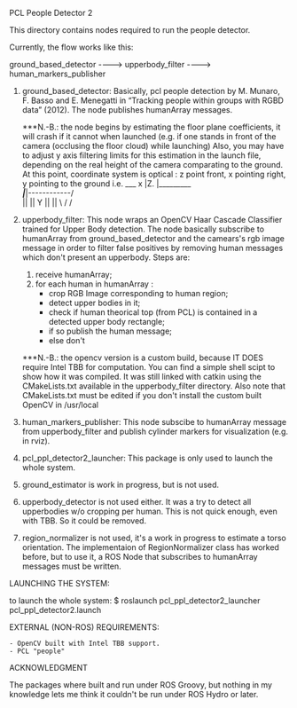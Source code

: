PCL People Detector 2

This directory contains nodes required to run the people detector.

Currently, the flow works like this:
 
ground_based_detector ----> upperbody_filter ----> human_markers_publisher

1. ground_based_detector:
	Basically, pcl people detection by M. Munaro, F. Basso and E. Menegatti
	in “Tracking  people  within  groups  with  RGB­D  data” (2012).
	The node publishes humanArray messages.
	
	***N.-B.: the node begins by estimating the floor plane coefficients, it will crash
	if it cannot when launched (e.g. if one stands in front of the camera (occlusing the floor cloud)
	while launching)
	Also, you may have to adjust y axis filtering limits for this estimation in the launch file,
	depending on the real height of the camera comparating to the ground.
	At this point, coordinate system is optical : z point front, x pointing right, y pointing to the 
	ground i.e.
													  ___				x
													 |Z. |____________\
													 |___|------------/  
													  ||
													  ||
												Y	  ||
													  ||
													 \  /
													  \/


2. upperbody_filter:
	This node wraps an OpenCV Haar Cascade Classifier trained for Upper Body detection.
	The node basically subscribe to humanArray from ground_based_detector and the 
	camears's rgb image message in order to filter false positives by removing human
	messages which don't present an upperbody.
	Steps are:
	1. receive humanArray;
	2. for each human in humanArray :
		-	crop RGB Image corresponding to human region;
		- detect upper bodies in it;
		- check if human theorical top (from PCL) is contained in a detected upper body rectangle;
		- if so publish the human message;
		- else don't

	***N.-B.: the opencv version is a custom build, because IT DOES require Intel TBB for
	computation. You can find a simple shell scipt to show how it was compiled.
	It was still linked with catkin using the CMakeLists.txt available in the upperbody_filter
	directory. Also note that CMakeLists.txt must be edited if you don't install the custom built
	OpenCV in /usr/local

3. human_markers_publisher:
	This node subscibe to humanArray message from upperbody_filter and publish cylinder
	markers for visualization (e.g. in rviz).

4. pcl_ppl_detector2_launcher:
	This package is only used to launch the whole system.

5. ground_estimator is work in progress, but is not used.

6. upperbody_detector is not used either. It was a try to detect all upperbodies w/o cropping
	per human. This is not quick enough, even with TBB. So it could be removed.

7. region_normalizer is not used, it's a work in progress to estimate a torso orientation.
	The implementaion of RegionNormalizer class has worked before, but to use it, a ROS Node that
	subscribes to humanArray messages must be written.

LAUNCHING THE SYSTEM:

to launch the whole system:
$ roslaunch pcl_ppl_detector2_launcher pcl_ppl_detector2.launch


EXTERNAL (NON-ROS) REQUIREMENTS:

	- OpenCV built with Intel TBB support.
	- PCL "people"


ACKNOWLEDGMENT

The packages where built and run under ROS Groovy, but nothing in my knowledge lets me think
it couldn't be run under ROS Hydro or later.